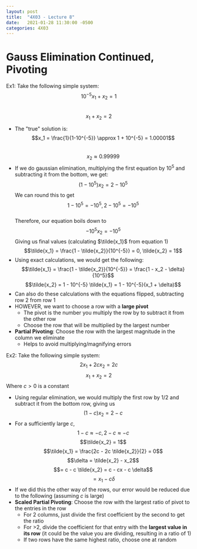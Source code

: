 ```yaml
---
layout: post
title:  "4X03 - Lecture 8"
date:   2021-01-28 11:30:00 -0500
categories: 4X03
---
```


Gauss Elimination Continued, Pivoting
===

Ex1: Take the following simple system:
    $$10^{-5}x_1 + x_2 = 1$$  
    $$x_1 + x_2 = 2$$  
- The "true" solution is:
    $$x_1 = \frac{1}{1-10^{-5}} \approx 1 + 10^{-5} = 1.00001$$  
    $$x_2 \approx 0.99999$$
- If we do gaussian elimination, multiplying the first equation by $10^5$ and subtracting it from the bottom, we get:  
    $$(1 - 10^{5})x_2 = 2 - 10^5$$
    We can round this to get
    $$1 - 10^5 = -10^5, 2 - 10^5 = -10^5$$  
    Therefore, our equation boils down to
    $$-10^5 x_2 = -10^5$$
    Giving us final values (calculating $\tilde{x_1}$ from equation 1)
    $$\tilde{x_1} = \frac{1 - \tilde{x_2}}{10^{-5}} = 0, \tilde{x_2} = 1$$
- Using exact calculations, we would get the following:
    $$\tilde{x_1} = \frac{1 - \tilde{x_2}}{10^{-5}} = \frac{1 - x_2 - \delta}{10^5}$$
    $$\tilde{x_2} = 1 - 10^{-5} \tilde{x_1} = 1 - 10^{-5}(x_1 + \delta)$$
- Can also do these calculations with the equations flipped, subtracting row 2 from row 1
- HOWEVER, we want to choose a row with a **large pivot**
    - The pivot is the number you multiply the row by to subtract it from the other row
    - Choose the row that will be multiplied by the largest number
- **Partial Pivoting**: Choose the row with the largest magnitude in the column we eliminate
    - Helps to avoid multiplying/magnifying errors

Ex2: Take the following simple system:
    $$2x_1 + 2 c x_2 = 2c$$
    $$x_1 + x_2 = 2$$
    Where $c \gt 0$ is a constant
- Using regular elimination, we would multiply the first row by $1/2$ and subtract it from the bottom row, giving us
    $$(1-c)x_2 = 2-c$$
- For a sufficiently large *c*,
    $$1-c \approx -c, 2-c \approx -c$$
    $$\tilde{x_2} = 1$$
    $$\tilde{x_1} = \frac{2c - 2c \tilde{x_2}}{2} = 0$$
    $$\delta = \tilde{x_2} - x_2$$
    $$= c - c \tilde{x_2} = c - cx - c \delta$$
    $$= x_1 - c \delta$$
- If we did this the other way of the rows, our error would be reduced due to the following (assuming *c* is large)
- **Scaled Partial Pivoting**: Choose the row with the largest ratio of pivot to the entries in the row
    - For 2 columns, just divide the first coefficient by the second to get the ratio
    - For $\gt$2, divide the coefficient for that entry with the **largest value in its row** (it could be the value you are dividing, resulting in a ratio of 1)
    - If two rows have the same highest ratio, choose one at random
